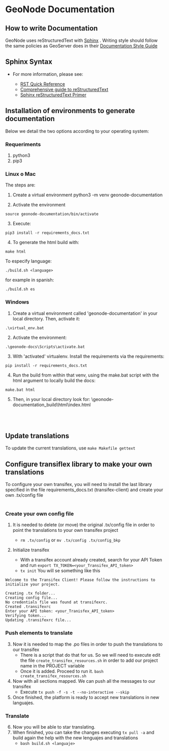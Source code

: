 # GeoNode Documentation

## How to write Documentation

GeoNode uses reStructuredText with [Sphinx](http://www.sphinx-doc.org) .
Writing style should follow the same policies as GeoServer does in their
[Documentation Style
Guide](http://docs.geoserver.org/latest/en/docguide/style.html)

## Sphinx Syntax

  - For more information, please see:
    
      - [RST Quick
        Reference](http://docutils.sourceforge.net/docs/user/rst/quickref.html#section-structure)
      - [Comprehensive guide to
        reStructuredText](http://docutils.sourceforge.net/docs/ref/rst/restructuredtext.html)
      - [Sphinx reStructuredText
        Primer](http://www.sphinx-doc.org/rest.html)

## Installation of environments to generate documentation

Below we detail the two options according to your operating system:

### Requeriments

1. python3 
2. pip3



### Linux o Mac

The steps are: 

1. Create a virtual environment python3 -m venv geonode-documentation 

2. Activate the environment

```
source geonode-documentation/bin/activate
```

3. Execute: 

```
pip3 install -r requirements_docs.txt
```

4. To generate the html build with: 

```
make html
```

To especify language:

```
./build.sh <language> 
```

for example in spanish: 

```
./build.sh es
```



### Windows

1. Create a virtual environment called 'geonode-documentation' in your local directory. Then, activate it:
 
 ```
 .\virtual_env.bat
 ```   

2. Activate the environment:

```
.\geonode-docs\Scripts\activate.bat
```  

3. With 'activated' virtualenv. Install the requirements via the requirements: 

```
pip install -r requirements_docs.txt
```

4. Run the build from within that venv, using the make.bat script with the html argument to locally build the docs: 

```
make.bat html
```

5. Then, in your local directory look for: \geonode-documentation\_build\html\index.html 

<br></br>

## Update translations
To update the current translations, use `make Makefile gettext`
## Configure transiflex library to make your own translations
To configure your own transifex, you will need to install the last library specified in the file requirements_docs.txt (transifex-client) and create your own .tx/config file 
<br></br>
### Create your own config file

1. It is needed to delete (or move) the original .tx/config file in order to point the translations to your own transifex project
   - `rm .tx/config` or `mv .tx/config .tx/config_bkp`

2. Initialize transifex
   - With a transifex account already created, search for your API Token and run `export TX_TOKEN=<your_Transifex_API_token>`
   - `tx init`
You will se something like this
```
Welcome to the Transifex Client! Please follow the instructions to
initialize your project.

Creating .tx folder...
Creating config file...
No credentials file was found at transifexrc. 
Created .transifexrc
Enter your API token: <your_Tranisfex_API_token>
Verifying token...
Updating .transifexrc file...
```
### Push elements to translate

3. Now it is needed to map the .po files in order to push the translations to our transifex
   - There is a script that do that for us. So we will need to execute edit the file `create_transifex_resources.sh` in order to add our project name in the PROJECT variable
   - Once it is added. Proceed to run it. `bash create_transifex_resources.sh`
4. Now with all sections mapped. We can push all the messages to our transifex
   - Execute `tx push -f -s -t --no-interactive --skip`
5. Once finished, the platform is ready to accept new translations in new languajes.
###  Translate
6. Now you will be able to star translating.
7. When finished, you can take the changes executing `tx pull -a` and build again the help with the new lenguajes and translations
   - `bash build.sh <languaje>`